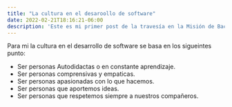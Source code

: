 ```yaml
---
title: "La cultura en el desaroollo de software"
date: 2022-02-21T18:16:21-06:00
description: 'Este es mi primer post de la travesía en la Misión de Backend con Node JS de Launch X.'
---
```


Para mi la cultura en el desarrollo de software se basa en los sigueintes punto:

- Ser personas Autodidactas o en constante aprendizaje.
- Ser personas comprensivas y empaticas.
- Ser personas apasionadas con lo que hacemos.
- Ser personas que aportemos ideas.
- Ser personas que respetemos siempre a nuestros compañeros.
